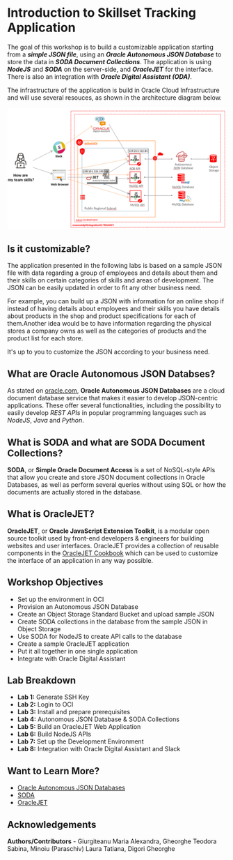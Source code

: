 # Introduction to Skillset Tracking Application                                   

The goal of this workshop is to build a customizable application starting from a ***simple JSON file***, using an ***Oracle Autonomous JSON Database*** to store the data in ***SODA Document Collections***. The application is using ***NodeJS*** and ***SODA*** on the server-side, and ***OracleJET*** for the interface. There is also an integration with ***Oracle Digital Assistant (ODA)***.

The infrastructure of the application is build in Oracle Cloud Infrastructure and will use several resouces, as shown in the architecture diagram below.

![architecture diagram](./images/architecture-diagram.png)

## Is it customizable?
The application presented in the following labs is based on a sample JSON file with data regarding a group of employees and details about them and their skills on certain categories of skills and areas of development. The JSON can be easily updated in order to fit any other business need.

For example, you can build up a JSON with information for an online shop if instead of having details about employees and their skills you have details about products in the shop and product specifications for each of them.Another idea would be to have information regarding the physical stores a company owns as well as the categories of products and the product list for each store.

It's up to you to customize the JSON according to your business need.

## What are Oracle Autonomous JSON Databses?
As stated on [oracle.com](https://www.oracle.com/autonomous-database/autonomous-json-database/),
**Oracle Autonomous JSON Databases** are a cloud document database service that makes it easier to develop JSON-centric applications. These offer several functionalities, including the possibility to easily develop _REST APIs_ in popular programming languages such as _NodeJS_, _Java_ and _Python_.

## What is SODA and what are SODA Document Collections?
**SODA**, or **Simple Oracle Document Access** is a set of NoSQL-style APIs that allow you create and store JSON document collections in Oracle Databases, as well as perform several queries without using SQL or how the documents are actually stored in the database.

## What is OracleJET?
**OracleJET**, or **Oracle JavaScript Extension Toolkit**, is a modular open source toolkit used by front-end developers & engineers for building websites and user interfaces. OracleJET provides a collection of reusable components in the [OracleJET Cookbook](https://www.oracle.com/webfolder/technetwork/jet/jetCookbook.html) which can be used to customize the interface of an application in any way possible.

## Workshop Objectives
  * Set up the environment in OCI
  * Provision an Autonomous JSON Database
  * Create an Object Storage Standard Bucket and upload sample JSON
  * Create SODA collections in the database from the sample JSON in Object Storage
  * Use SODA for NodeJS to create API calls to the database
  * Create a sample OracleJET application
  * Put it all together in one single application
  * Integrate with Oracle Digital Assistant

## Lab Breakdown
- **Lab 1:** Generate SSH Key
- **Lab 2:** Login to OCI
- **Lab 3:** Install and prepare prerequisites
- **Lab 4:** Autonomous JSON Database & SODA Collections
- **Lab 5:** Build an OracleJET Web Application
- **Lab 6:** Build NodeJS APIs
- **Lab 7:** Set up the Development Environment
- **Lab 8:** Integration with Oracle Digital Assistant and Slack

## Want to Learn More?
* [Oracle Autonomous JSON Databases](https://www.oracle.com/autonomous-database/autonomous-json-database/)
* [SODA](https://docs.oracle.com/en/database/oracle/simple-oracle-document-access/index.html)
* [OracleJET](https://www.oracle.com/webfolder/technetwork/jet/index.html)

## Acknowledgements

**Authors/Contributors** - Giurgiteanu Maria Alexandra, Gheorghe Teodora Sabina, Minoiu (Paraschiv) Laura Tatiana, Digori Gheorghe

